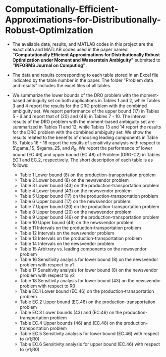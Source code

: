 # Computationally-Efficient-Approximations-for-Distributionally-Robust-Optimization

- The available data, results, and MATLAB codes in this project are the exact data and MATLAB codes used in the paper named **"Computationally Efficient Approximations for
Distributionally Robust Optimization under Moment and Wasserstein Ambiguity"** submitted to **"INFORMS Journal on Computing"**.

- The data and results corresponding to each table stored in an Excel file indicated by the table number in the paper. The folder "Problem data and results" includes the excel files of all tables.

- We summarize the lower bounds of the DRO problem with the moment-based ambiguity set on both applications in Tables 1 and 2, while Tables 3 and 4 report the results for the DRO problem with the combined ambiguity set. We report performance of the upper bound (17) in Tables 5 - 6 and report that of (20) and (46) in Tables 7 - 10. The interval results of the DRO problem with the moment-based ambiguity set are summarized in Tables 11 and 12, while Tables 13 and 14 report the results for the DRO problem with the
combined ambiguity set. We show the results related to the benefits of choosing leading components in Table 15. Tables 16  - 18 report the results of sensitivity analysis with respect to $\gama_1$, $\gama_2$, and $R_0$. We report the performance of lower bound (EC.46) and upper bound (EC.48) of Problem (DRO-C2) in Tables EC.1 and EC.2, respectively. The short description of each table is as follows:
  - Table 1 Lower bound (8) on the production-transportation problem
  - Table 2 Lower bound (8) on the newsvendor problem
  - Table 3 Lower bound (43) on the production-transportation problem
  - Table 4 Lower bound (43) on the newsvendor problem
  - Table 5 Upper bound (17) on the production-transportation problem
  - Table 6 Upper bound (17) on the newsvendor problem
  - Table 7 Upper bound (20) on the production-transportation problem
  - Table 8 Upper bound (20) on the newsvendor problem
  - Table 9 Upper bound (46) on the production-transportation problem
  - Table 10 Upper bound (46) on the newsvendor problem
  - Table 11 Intervals on the production-transportation problem
  - Table 12 Intervals on the newsvendor problem
  - Table 13 Intervals on the production-transportation problem
  - Table 14 Intervals on the newsvendor problem
  - Table 15 Arbitrary vs. leading components on the newsvendor problem
  - Table 16 Sensitivity analysis for lower bound (8) on the newsvendor problem with respect to γ1
  - Table 17 Sensitivity analysis for lower bound (8) on the newsvendor problem with respect to γ2
  - Table 18 Sensitivity analysis for lower bound (43) on the newsvendor problem with respect to R0
  - Table EC.1 Lower bound (EC.46) on the production-transportation problem
  - Table EC.2 Upper bound (EC.48) on the production-transportation problem
  - Table EC.3 Lower bounds (43) and (EC.46) on the production-transportation problem
  - Table EC.4 Upper bounds (46) and (EC.48) on the production-transportation problem
  - Table EC.5 Sensitivity analysis for lower bound (EC.46) with respect to (γ1;R0)
  - Table EC.6 Sensitivity analysis for upper bound (EC.46) with respect to (γ1;R0)

